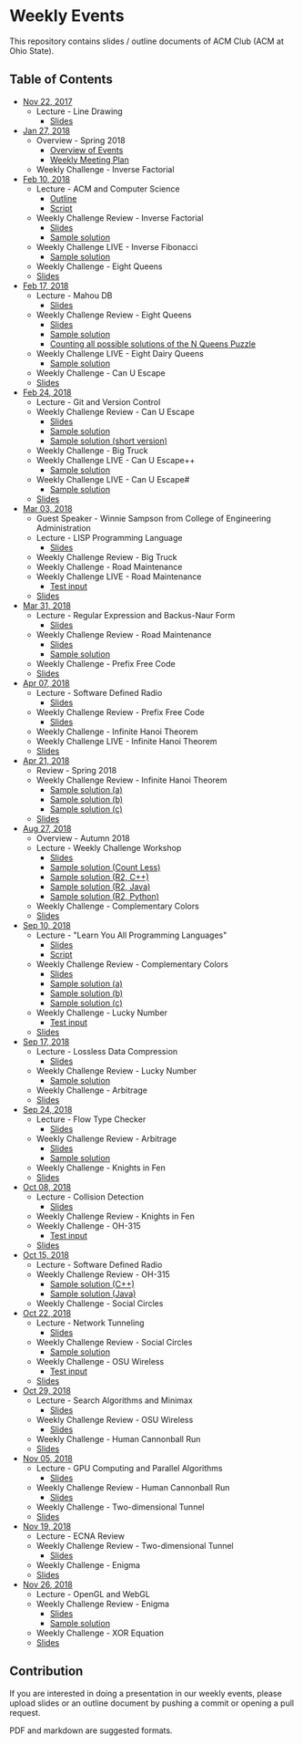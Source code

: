 Weekly Events
===

This repository contains slides / outline documents of ACM Club (ACM at Ohio State).

Table of Contents
---

* [Nov 22, 2017](2017-11-22)
    * Lecture - Line Drawing
        * [Slides](2017-11-22/Line-Drawing.pdf)
* [Jan 27, 2018](2018-01-27)
    * Overview - Spring 2018
        * [Overview of Events](2018-01-27/Spring-2018-Overview-of-Events.md)
        * [Weekly Meeting Plan](2018-01-27/Spring-2018-Weekly-Meeting-Plan.md)
    * Weekly Challenge - Inverse Factorial
* [Feb 10, 2018](2018-02-10)
    * Lecture - ACM and Computer Science
        * [Outline](2018-02-10/ACM-and-Computer-Science.md)
        * [Script](2018-02-10/ACM-and-Computer-Science.txt)
    * Weekly Challenge Review - Inverse Factorial
        * [Slides](2018-02-10/Inverse-Factorial.pptx)
        * [Sample solution](2018-02-10/Inverse-Factorial.java)
    * Weekly Challenge LIVE - Inverse Fibonacci
        * [Sample solution](2018-02-10/Inverse-Fibonacci.c)
    * Weekly Challenge - Eight Queens
    * [Slides](2018-02-10/SLIDES.pdf)
* [Feb 17, 2018](2018-02-17)
    * Lecture - Mahou DB
        * [Slides](2018-02-17/Mahou-DB.pdf)
    * Weekly Challenge Review - Eight Queens
        * [Slides](2018-02-17/Eight-Queens.pdf)
        * [Sample solution](2018-02-17/Eight-Queens.c)
        * [Counting all possible solutions of the N Queens Puzzle](2018-02-17/N-Queens-Solution-Count.cpp)
    * Weekly Challenge LIVE - Eight Dairy Queens
        * [Sample solution](2018-02-17/Eight-Dairy-Queens.c)
    * Weekly Challenge - Can U Escape
    * [Slides](2018-02-17/SLIDES.pdf)
* [Feb 24, 2018](2018-02-24)
    * Lecture - Git and Version Control
    * Weekly Challenge Review - Can U Escape
        * [Slides](2018-02-24/Can-U-Escape.pdf)
        * [Sample solution](2018-02-24/Can-U-Escape.java)
        * [Sample solution (short version)](2018-02-24/Can-U-Escape-Short.java)
    * Weekly Challenge - Big Truck
    * Weekly Challenge LIVE - Can U Escape++
        * [Sample solution](2018-02-24/Can-U-Escape-Plus-Plus.cpp)
    * Weekly Challenge LIVE - Can U Escape#
        * [Sample solution](2018-02-24/Can-U-Escape-Sharp.cpp)
    * [Slides](2018-02-24/SLIDES.pdf)
* [Mar 03, 2018](2018-03-03)
    * Guest Speaker - Winnie Sampson from College of Engineering Administration
    * Lecture - LISP Programming Language
        * [Slides](2018-03-03/LISP-Programming-Language.pdf)
    * Weekly Challenge Review - Big Truck
    * Weekly Challenge - Road Maintenance
    * Weekly Challenge LIVE - Road Maintenance
        * [Test input](2018-03-03/Road-Maintenance.in)
    * [Slides](2018-03-03/SLIDES.pdf)
* [Mar 31, 2018](2018-03-31)
    * Lecture - Regular Expression and Backus-Naur Form
        * [Slides](2018-03-31/Regular-Expression-and-Backus-Naur-Form.pdf)
    * Weekly Challenge Review - Road Maintenance
        * [Slides](2018-03-31/Road-Maintenance.pptx)
        * [Sample solution](2018-03-31/Road-Maintenance.cpp)
    * Weekly Challenge - Prefix Free Code
    * [Slides](2018-03-31/SLIDES.pdf)
* [Apr 07, 2018](2018-04-07)
    * Lecture - Software Defined Radio
        * [Slides](2018-04-07/Software-Defined-Radio.pdf)
    * Weekly Challenge Review - Prefix Free Code
        * [Slides](2018-04-07/Prefix-Free-Code.pdf)
    * Weekly Challenge - Infinite Hanoi Theorem
    * Weekly Challenge LIVE - Infinite Hanoi Theorem
    * [Slides](2018-04-07/SLIDES.pdf)
* [Apr 21, 2018](2018-04-21)
    * Review - Spring 2018
    * Weekly Challenge Review - Infinite Hanoi Theorem
        * [Sample solution (a)](2018-04-21/Infinite-Hanoi-Theorem-Float.c)
        * [Sample solution (b)](2018-04-21/Infinite-Hanoi-Theorem-Naive.c)
        * [Sample solution (c)](2018-04-21/Infinite-Hanoi-Theorem.c)
    * [Slides](2018-04-21/SLIDES.pdf)
* [Aug 27, 2018](2018-08-27)
    * Overview - Autumn 2018
    * Lecture - Weekly Challenge Workshop
        * [Slides](2018-08-27/Weekly-Challenge-Workshop.pdf)
        * [Sample solution (Count Less)](2018-08-27/Weekly-Challenge-Workshop-Count-Less.cpp)
        * [Sample solution (R2, C++)](2018-08-27/Weekly-Challenge-Workshop-R2.cpp)
        * [Sample solution (R2, Java)](2018-08-27/Weekly-Challenge-Workshop-R2.java)
        * [Sample solution (R2, Python)](2018-08-27/Weekly-Challenge-Workshop-R2.py)
    * Weekly Challenge - Complementary Colors
    * [Slides](2018-08-27/SLIDES.pdf)
* [Sep 10, 2018](2018-09-10)
    * Lecture - "Learn You All Programming Languages"
        * [Slides](2018-09-10/Learn-You-All-Programming-Languages.pdf)
        * [Script](2018-09-10/Learn-You-All-Programming-Languages-Script.pdf)
    * Weekly Challenge Review - Complementary Colors
        * [Slides](2018-09-10/Complementary-Colors.pdf)
        * [Sample solution (a)](2018-09-10/Complementary-Colors-Tree.c)
        * [Sample solution (b)](2018-09-10/Complementary-Colors-Buckets.c)
        * [Sample solution (c)](2018-09-10/Complementary-Colors-Sorting.c)
    * Weekly Challenge - Lucky Number
        * [Test input](2018-09-10/Lucky-Number.in)
    * [Slides](2018-09-10/SLIDES.pdf)
* [Sep 17, 2018](2018-09-17)
    * Lecture - Lossless Data Compression
        * [Slides](2018-09-17/Lossless-Data-Compression.pdf)
    * Weekly Challenge Review - Lucky Number
        * [Sample solution](2018-09-17/Lucky-Number.c)
    * Weekly Challenge - Arbitrage
    * [Slides](2018-09-17/SLIDES.pdf)
* [Sep 24, 2018](2018-09-24)
    * Lecture - Flow Type Checker
        * [Slides](2018-09-24/Flow-Type-Checker.pdf)
    * Weekly Challenge Review - Arbitrage
        * [Slides](2018-09-24/Arbitrage.pptx)
        * [Sample solution](2018-09-24/Arbitrage.java)
    * Weekly Challenge - Knights in Fen
    * [Slides](2018-09-24/SLIDES.pdf)
* [Oct 08, 2018](2018-10-08)
    * Lecture - Collision Detection
        * [Slides](2018-10-08/Collision-Detection.pdf)
    * Weekly Challenge Review - Knights in Fen
    * Weekly Challenge - OH-315
        * [Test input](2018-10-08/OH-315.in)
    * [Slides](2018-10-08/SLIDES.pdf)
* [Oct 15, 2018](2018-10-15)
    * Lecture - Software Defined Radio
    * Weekly Challenge Review - OH-315
        * [Sample solution (C++)](2018-10-15/OH-315.cpp)
        * [Sample solution (Java)](2018-10-15/OH-315.java)
    * Weekly Challenge - Social Circles
* [Oct 22, 2018](2018-10-22)
    * Lecture - Network Tunneling
        * [Slides](2018-10-22/Network-Tunneling.pdf)
    * Weekly Challenge Review - Social Circles
        * [Sample solution](2018-10-22/Social-Circles.java)
    * Weekly Challenge - OSU Wireless
        * [Test input](2018-10-22/OSU-Wireless.in)
    * [Slides](2018-10-22/SLIDES.pdf)
* [Oct 29, 2018](2018-10-29)
    * Lecture - Search Algorithms and Minimax
        * [Slides](2018-10-29/Search-Algorithms-and-Minimax.pdf)
    * Weekly Challenge Review - OSU Wireless
        * [Slides](2018-10-29/OSU-Wireless.pdf)
    * Weekly Challenge - Human Cannonball Run
    * [Slides](2018-10-29/SLIDES.pdf)
* [Nov 05, 2018](2018-11-05)
    * Lecture - GPU Computing and Parallel Algorithms
        * [Slides](2018-11-05/GPU-Computing-and-Parallel-Algorithms.pptx)
    * Weekly Challenge Review - Human Cannonball Run
        * [Slides](2018-11-05/Human-Cannonball-Run.pdf)
    * Weekly Challenge - Two-dimensional Tunnel
    * [Slides](2018-11-05/SLIDES.pdf)
* [Nov 19, 2018](2018-11-19)
    * Lecture - ECNA Review
    * Weekly Challenge Review - Two-dimensional Tunnel
        * [Slides](2018-11-19/Two-Dimensional-Tunnel.pdf)
    * Weekly Challenge - Enigma
    * [Slides](2018-11-19/SLIDES.pdf)
* [Nov 26, 2018](2018-11-26)
    * Lecture - OpenGL and WebGL
    * Weekly Challenge Review - Enigma
        * [Slides](2018-11-26/Enigma.pdf)
        * [Sample solution](2018-11-26/Enigma.c)
    * Weekly Challenge - XOR Equation
    * [Slides](2018-11-26/SLIDES.pdf)

Contribution
---

If you are interested in doing a presentation in our weekly events, please upload slides or an outline document by pushing a commit or opening a pull request.

PDF and markdown are suggested formats.
